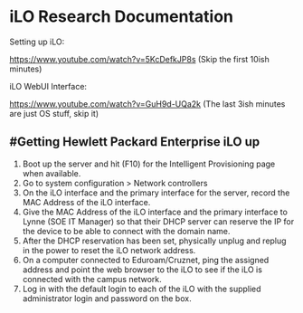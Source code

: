 # iLO Research Documentation

Setting up iLO:

https://www.youtube.com/watch?v=5KcDefkJP8s (Skip the first 10ish minutes)

iLO WebUI Interface:

https://www.youtube.com/watch?v=GuH9d-UQa2k (The last 3ish minutes are just OS stuff, skip it)



#Getting Hewlett Packard Enterprise iLO up
--
1. Boot up the server and hit (F10) for the Intelligent Provisioning page when available. 
1. Go to system configuration > Network controllers
1. On the iLO interface and the primary interface for the server, record the MAC Address of the iLO interface.
1. Give the MAC Address of the iLO interface and the primary interface to Lynne (SOE IT Manager) so that their DHCP server can reserve the IP for the device to be able to connect with the domain name. 
1. After the DHCP reservation has been set, physically unplug and replug in the power to reset the iLO network address. 
1. On a computer connected to Eduroam/Cruznet, ping the assigned address and point the web browser to the iLO to see if the iLO is connected with the campus network. 
1. Log in with the default login to each of the iLO with the supplied administrator login and password on the box. 
